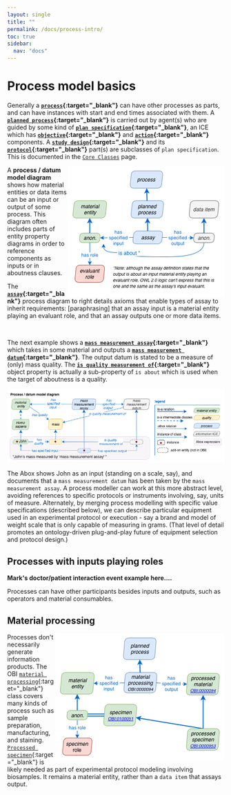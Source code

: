 ```yaml
---
layout: single
title: ""
permalink: /docs/process-intro/
toc: true
sidebar:
  nav: "docs"
---
```


# Process model basics

[//]: # (Please put comments like this one into the text to communicate with other OBI-ers)

Generally a **[`process`](http://purl.obolibrary.org/obo/BFO_0000015){:target="_blank"}** can have other processes as parts, and can have instances with start and end times associated with them.  A **[`planned process`](http://purl.obolibrary.org/obo/OBI_0000011){:target="_blank"}** is carried out by agent(s) who are guided by some kind of **[`plan specification`](http://purl.obolibrary.org/obo/IAO_0000104){:target="_blank"}**, an ICE which has **[`objective`](http://purl.obolibrary.org/obo/IAO_0000005){:target="_blank"}** and **[`action`](http://purl.obolibrary.org/obo/IAO_0000007){:target="_blank"}** components. A **[`study design`](http://purl.obolibrary.org/obo/OBI_0500000){:target="_blank"}** and its **[`protocol`](http://purl.obolibrary.org/obo/OBI_0000272){:target="_blank"}** part(s) are subclasses of `plan specification`. This is documented in the [`Core Classes`](/docs/core-classes/) page.

<img align="right" src="/assets/images/docs/data_assay_2.png">

A **process / datum model diagram** shows how material entities or data items can be an input or output of some process. This diagram often includes parts of entity property diagrams in order to reference components as inputs or in aboutness clauses.

The **[`assay`](http://purl.obolibrary.org/obo/OBI_0000070){:target="_blank"}** process diagram to right details axioms that enable types of assay to inherit requirements: [paraphrasing] that an assay input is a material entity playing an evaluant role, and that an assay outputs one or more data items.

<br clear="both">

The next example shows a **[`mass measurement assay`](http://purl.obolibrary.org/obo/OBI_0000445){:target="_blank"}** which takes in some material and outputs a **[`mass measurement datum`](http://purl.obolibrary.org/obo/IAO_0000414){:target="_blank"}**.  The output datum is stated to be a measure of (only) mass quality. The **[`is quality measurement of`](http://purl.obolibrary.org/obo/IAO_0000221){:target="_blank"}** object property is actually a sub-property of `is about` which is used when the target of aboutness is a quality.

<img src="/assets/images/docs/data_john_mass_process.png">

The Abox shows John as an input (standing on a scale, say), and documents that a `mass measurement datum` has been taken by the `mass measurement assay`. A process modeller can work at this more abstract level, avoiding references to specific protocols or instruments involving, say, units of measure. Alternately, by merging process modelling with specific value specifications (described below), we can describe particular equipment used in an experimental protocol or execution - say a brand and model of weight scale that is only capable of measuring in grams. (That level of detail promotes an ontology-driven plug-and-play future of equipment selection and protocol design.)

## Processes with inputs playing roles

**Mark's doctor/patient interaction event example here....**

Processes can have other participants besides inputs and outputs, such as operators and material consumables.






## Material processing

<img align="right" src="/assets/images/docs/data_processed_material.png">

Processes don't necessarily generate information products.  The OBI [`material processing`](http://purl.obolibrary.org/obo/OBI_0000094){:target="_blank"} class covers many kinds of process such as sample preparation, manufacturing, and staining. [`Processed specimen`](http://purl.obolibrary.org/obo/OBI_0000953){:target="_blank"} is likely needed as part of experimental protocol modeling involving biosamples. It remains a material entity, rather than a `data item` that assays output.
